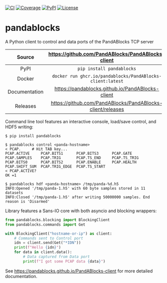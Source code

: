 [![CI](https://github.com/PandABlocks/PandABlocks-client/actions/workflows/ci.yml/badge.svg)](https://github.com/PandABlocks/PandABlocks-client/actions/workflows/ci.yml)
[![Coverage](https://codecov.io/gh/PandABlocks/PandABlocks-client/branch/main/graph/badge.svg)](https://codecov.io/gh/PandABlocks/PandABlocks-client)
[![PyPI](https://img.shields.io/pypi/v/pandablocks.svg)](https://pypi.org/project/pandablocks)
[![License](https://img.shields.io/badge/License-Apache%202.0-blue.svg)](https://opensource.org/licenses/Apache-2.0)

# pandablocks

A Python client to control and data ports of the PandABlocks TCP server

Source          | <https://github.com/PandABlocks/PandABlocks-client>
:---:           | :---:
PyPI            | `pip install pandablocks`
Docker          | `docker run ghcr.io/pandablocks/PandABlocks-client:latest`
Documentation   | <https://pandablocks.github.io/PandABlocks-client>
Releases        | <https://github.com/PandABlocks/PandABlocks-client/releases>

Command line tool features an interactive console, load/save control, and HDF5 writing:

```shell
$ pip install pandablocks

$ pandablocks control <panda-hostname>
< PCAP.     # Hit TAB key...
PCAP.ACTIVE     PCAP.BITS1      PCAP.BITS3      PCAP.GATE       PCAP.SAMPLES    PCAP.TRIG       PCAP.TS_END     PCAP.TS_TRIG
PCAP.BITS0      PCAP.BITS2      PCAP.ENABLE     PCAP.HEALTH     PCAP.SHIFT_SUM  PCAP.TRIG_EDGE  PCAP.TS_START
< PCAP.ACTIVE?
OK =1

$ pandablocks hdf <panda-hostname> /tmp/panda-%d.h5
INFO:Opened '/tmp/panda-1.h5' with 60 byte samples stored in 11 datasets
INFO:Closed '/tmp/panda-1.h5' after writing 50000000 samples. End reason is 'Disarmed'
```

Library features a Sans-IO core with both asyncio and blocking wrappers:

```python
from pandablocks.blocking import BlockingClient
from pandablocks.commands import Get

with BlockingClient("hostname-or-ip") as client:
    # Commands sent to Control port
    idn = client.send(Get("*IDN"))
    print(f"Hello {idn}")
    for data in client.data():
        # Data captured from Data port
        print(f"I got some PCAP data {data}")
```

<!-- README only content. Anything below this line won't be included in index.md -->

See https://pandablocks.github.io/PandABlocks-client for more detailed documentation.
